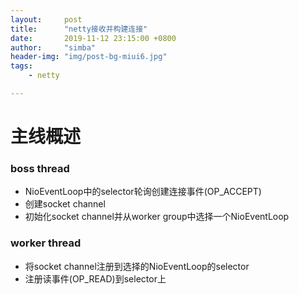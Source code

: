 ```yaml
---
layout:     post
title:      "netty接收并构建连接"
date:       2019-11-12 23:15:00 +0800
author:     "simba"
header-img: "img/post-bg-miui6.jpg"
tags:
    - netty

---
```



#	主线概述

###	boss thread

*	NioEventLoop中的selector轮询创建连接事件(OP_ACCEPT)
*	创建socket channel
*	初始化socket channel并从worker group中选择一个NioEventLoop


###	worker thread

*	将socket channel注册到选择的NioEventLoop的selector
*	注册读事件(OP_READ)到selector上


